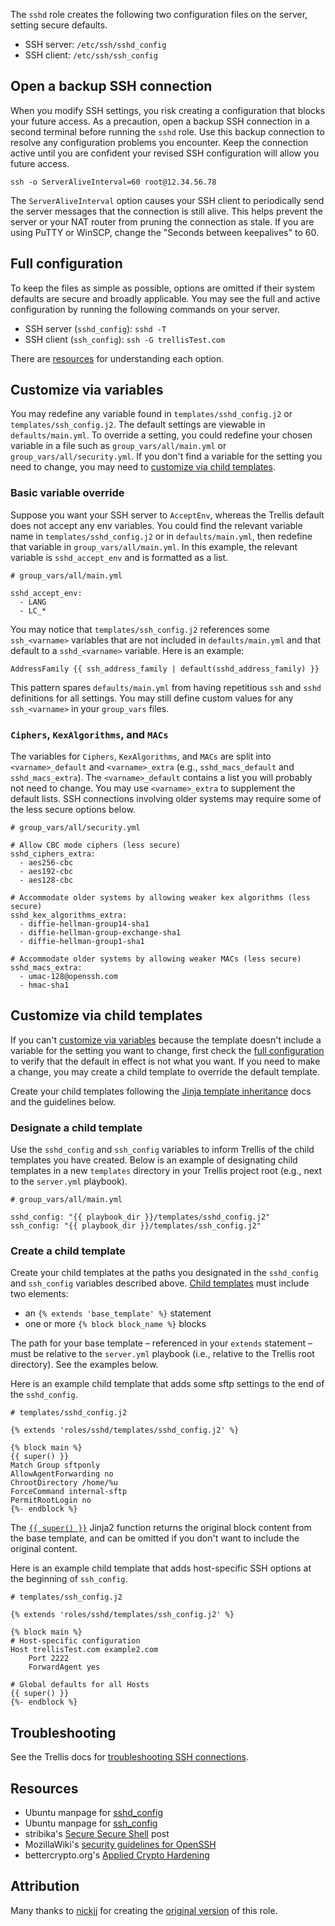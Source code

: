 The `sshd` role creates the following two configuration files on the server, setting secure defaults.

* SSH server: `/etc/ssh/sshd_config`
* SSH client: `/etc/ssh/ssh_config`

## Open a backup SSH connection

When you modify SSH settings, you risk creating a configuration that blocks your future access. As a precaution, open a backup SSH connection in a second terminal before running the `sshd` role. Use this backup connection to resolve any configuration problems you encounter. Keep the connection active until you are confident your revised SSH configuration will allow you future access.

```
ssh -o ServerAliveInterval=60 root@12.34.56.78
```

The `ServerAliveInterval` option causes your SSH client to periodically send the server messages that the connection is still alive. This helps prevent the server or your NAT router from pruning the connection as stale. If you are using PuTTY or WinSCP, change the "Seconds between keepalives" to 60.

## Full configuration

To keep the files as simple as possible, options are omitted if their system defaults are secure and broadly applicable. You may see the full and active configuration by running the following commands on your server.

* SSH server (`sshd_config`): `sshd -T`
* SSH client (`ssh_config`): `ssh -G trellisTest.com`

There are [resources](#resources) for understanding each option.

## Customize via variables

You may redefine any variable found in `templates/sshd_config.j2` or `templates/ssh_config.j2`. The default settings are viewable in `defaults/main.yml`. To override a setting, you could redefine your chosen variable in a file such as `group_vars/all/main.yml` or `group_vars/all/security.yml`. If you don't find a variable for the setting you need to change, you may need to [customize via child templates](#customize-via-child-templates).

### Basic variable override

Suppose you want your SSH server to `AcceptEnv`, whereas the Trellis default does not accept any env variables. You could find the relevant variable name in `templates/sshd_config.j2` or in `defaults/main.yml`, then redefine that variable in `group_vars/all/main.yml`. In this example, the relevant variable is `sshd_accept_env` and is formatted as a list.

```
# group_vars/all/main.yml

sshd_accept_env:
  - LANG
  - LC_*
```

You may notice that `templates/ssh_config.j2` references some `ssh_<varname>` variables that are not included in `defaults/main.yml` and that default to a `sshd_<varname>` variable. Here is an example:
```
AddressFamily {{ ssh_address_family | default(sshd_address_family) }}
```
This pattern spares `defaults/main.yml` from having repetitious `ssh` and `sshd` definitions for all settings. You may still define custom values for any `ssh_<varname>` in your `group_vars` files.

### `Ciphers`, `KexAlgorithms`, and `MACs`

The variables for `Ciphers`, `KexAlgorithms`, and `MACs` are split into `<varname>_default` and `<varname>_extra` (e.g., `sshd_macs_default` and `sshd_macs_extra`). The `<varname>_default` contains a list you will probably not need to change. You may use `<varname>_extra` to supplement the default lists. SSH connections involving older systems may require some of the less secure options below.

```
# group_vars/all/security.yml

# Allow CBC mode ciphers (less secure)
sshd_ciphers_extra:
  - aes256-cbc
  - aes192-cbc
  - aes128-cbc

# Accommodate older systems by allowing weaker kex algorithms (less secure)
sshd_kex_algorithms_extra:
  - diffie-hellman-group14-sha1
  - diffie-hellman-group-exchange-sha1
  - diffie-hellman-group1-sha1

# Accommodate older systems by allowing weaker MACs (less secure)
sshd_macs_extra:
  - umac-128@openssh.com
  - hmac-sha1
```

## Customize via child templates

If you can't [customize via variables](#customize-via-variables) because the template doesn't include a variable for the setting you want to change, first check the [full configuration](#full-configuration) to verify that the default in effect is not what you want. If you need to make a change, you may create a child template to override the default template.

Create your child templates following the [Jinja template inheritance](http://jinja.pocoo.org/docs/latest/templates/#template-inheritance) docs and the guidelines below.


### Designate a child template

Use the `sshd_config` and `ssh_config` variables to inform Trellis of the child templates you have created. Below is an example of designating child templates in a new `templates` directory in your Trellis project root (e.g., next to the `server.yml` playbook).

```
# group_vars/all/main.yml

sshd_config: "{{ playbook_dir }}/templates/sshd_config.j2"
ssh_config: "{{ playbook_dir }}/templates/ssh_config.j2"
```

### Create a child template

Create your child templates at the paths you designated in the `sshd_config` and `ssh_config` variables described above. [Child templates](http://jinja.pocoo.org/docs/latest/templates/#child-template) must include two elements:

* an `{% extends 'base_template' %}` statement
* one or more `{% block block_name %}` blocks

The path for your base template – referenced in your `extends` statement – must be relative to the `server.yml` playbook (i.e., relative to the Trellis root directory). See the examples below.

Here is an example child template that adds some sftp settings to the end of the `sshd_config`.

```
# templates/sshd_config.j2

{% extends 'roles/sshd/templates/sshd_config.j2' %}

{% block main %}
{{ super() }}
Match Group sftponly
AllowAgentForwarding no
ChrootDirectory /home/%u
ForceCommand internal-sftp
PermitRootLogin no
{%- endblock %}
```
The [`{{ super() }}`](http://jinja.pocoo.org/docs/latest/templates/#super-blocks) Jinja2 function returns the original block content from the base template, and can be omitted if you don't want to include the original content.

Here is an example child template that adds host-specific SSH options at the beginning of `ssh_config`.

```
# templates/ssh_config.j2

{% extends 'roles/sshd/templates/ssh_config.j2' %}

{% block main %}
# Host-specific configuration
Host trellisTest.com example2.com
	Port 2222
	ForwardAgent yes

# Global defaults for all Hosts
{{ super() }}
{%- endblock %}
```

## Troubleshooting

See the Trellis docs for [troubleshooting SSH connections](https://roots.io/trellis/docs/troubleshooting/#ssh-connections).

## Resources

* Ubuntu manpage for [sshd_config](http://manpages.ubuntu.com/manpages/xenial/en/man5/sshd_config.5.html)
* Ubuntu manpage for [ssh_config](http://manpages.ubuntu.com/manpages/xenial/en/man5/ssh_config.5.html)
* stribika's [Secure Secure Shell](https://stribika.github.io/2015/01/04/secure-secure-shell.html) post
* MozillaWiki's [security guidelines for OpenSSH](https://wiki.mozilla.org/Security/Guidelines/OpenSSH)
* bettercrypto.org's [Applied Crypto Hardening](https://bettercrypto.org/static/applied-crypto-hardening.pdf)

## Attribution

Many thanks to [nickjj](https://github.com/nickjj/) for creating the [original version](https://github.com/nickjj/ansible-sshd/) of this role.
